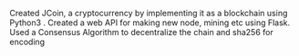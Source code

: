 Created JCoin, a cryptocurrency by implementing it as a blockchain using Python3 .
Created a web API for making new node, mining etc using Flask.
Used a Consensus Algorithm to decentralize the chain and sha256 for encoding
